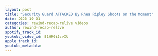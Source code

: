 ```yaml
---
layout: post
title: "Security Guard ATTACKED By Rhea Ripley Shoots on the Moment"
date: 2023-10-31
categories: rewind-recap-relive videos
author: rewind-recap-relive
spotify_track_id: 
youtube_video_id: 51HR0iIsvIU
apple_track_id: 
youtube_metadata: 
---
```

